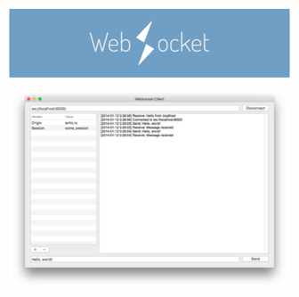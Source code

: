 ![Websocket](https://raw.githubusercontent.com/dimorinny/websocket-client/588db90de5f197b1a2956daac3c870bba4a21eaa/art/logo.png?token=AJJL7LGyOFyAidhUCtLLrblU8nP04kIoks5YH6YRwA%3D%3D)

![Screenshot](https://raw.githubusercontent.com/dimorinny/websocket-client/588db90de5f197b1a2956daac3c870bba4a21eaa/art/screenshot.jpg?token=AJJL7N_EL1Hfnf7Sw9je1pKb56J055vpks5YFmt8wA%3D%3D)
